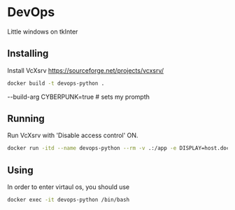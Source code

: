 # DevOps

Little windows on tkInter

## Installing

Install VcXsrv
https://sourceforge.net/projects/vcxsrv/

```bash
docker build -t devops-python .
```
--build-arg CYBERPUNK=true # sets my prompth

## Running

Run VcXsrv with 'Disable access control' ON.

```bash
docker run -itd --name devops-python --rm -v .:/app -e DISPLAY=host.docker.internal:0.0 devops-python sleep infinity
```

## Using

In order to enter virtaul os, you should use

```bash
docker exec -it devops-python /bin/bash
```
